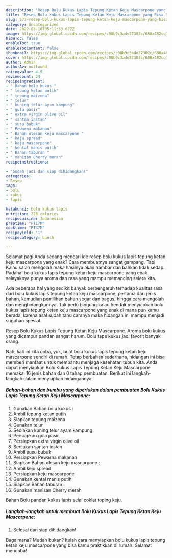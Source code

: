 ```yaml
---
description: "Resep Bolu Kukus Lapis Tepung Ketan Keju Mascarpone yang Bisa Manjain Lidah , Lezat Sekali"
title: "Resep Bolu Kukus Lapis Tepung Ketan Keju Mascarpone yang Bisa Manjain Lidah , Lezat Sekali"
slug: 577-resep-bolu-kukus-lapis-tepung-ketan-keju-mascarpone-yang-bisa-manjain-lidah-lezat-sekali
category: Uncategorized
date: 2022-03-10T05:11:53.627Z
image: https://img-global.cpcdn.com/recipes/c00b9c3ade27302c/680x482cq70/bolu-kukus-lapis-tepung-ketan-keju-mascarpone-foto-resep-utama.jpg
hideToc: false
enableToc: true
enableTocContent: false
thumbnail: https://img-global.cpcdn.com/recipes/c00b9c3ade27302c/680x482cq70/bolu-kukus-lapis-tepung-ketan-keju-mascarpone-foto-resep-utama.jpg
cover: https://img-global.cpcdn.com/recipes/c00b9c3ade27302c/680x482cq70/bolu-kukus-lapis-tepung-ketan-keju-mascarpone-foto-resep-utama.jpg
author: Admin
authorAv: notfound
ratingvalue: 4.9
reviewcount: 24
recipeingredient:
- " Bahan bolu kukus "
- " tepung ketan putih"
- " tepung maizena"
- " telur"
- " kuning telur ayam kampung"
- " gula pasir"
- " extra virgin olive oil"
- " santan instan"
- " susu bubuk"
- " Pewarna makanan"
- " Bahan olesan keju mascarpone "
- " keju spread"
- " keju mascarpone"
- " kental manis putih"
- " Bahan taburan "
- " manisan Cherry merah"
recipeinstructions:

- "Sudah jadi dan siap dihidangkan!"
categories:
- Resep
tags:
- bolu
- kukus
- lapis

katakunci: bolu kukus lapis 
nutrition: 228 calories
recipecuisine: Indonesian
preptime: "PT17M"
cooktime: "PT47M"
recipeyield: "1"
recipecategory: Lunch

---
```



Selamat pagi Anda sedang mencari ide resep bolu kukus lapis tepung ketan keju mascarpone yang enak? Cara membuatnya sangat gampang. Tapi Kalau salah mengolah maka hasilnya akan hambar dan bahkan tidak sedap. Padahal bolu kukus lapis tepung ketan keju mascarpone yang enak selayaknya punya aroma dan rasa yang mampu memancing selera kita.


Ada beberapa hal yang sedikit banyak berpengaruh terhadap kualitas rasa dari bolu kukus lapis tepung ketan keju mascarpone, pertama dari jenis bahan, kemudian pemilihan bahan segar dan bagus, hingga cara mengolah dan menghidangkannya. Tak perlu bingung kalau hendak menyiapkan bolu kukus lapis tepung ketan keju mascarpone yang enak di mana pun kamu berada, karena asal sudah tahu caranya maka hidangan ini mampu menjadi suguhan spesial.

Resep Bolu Kukus Lapis Tepung Ketan Keju Mascarpone. Aroma bolu kukus yang dicampur pandan sangat harum. Bolu tape kukus jadi favorit banyak orang.


Nah, kali ini kita coba, yuk, buat bolu kukus lapis tepung ketan keju mascarpone sendiri di rumah. Tetap berbahan sederhana, hidangan ini bisa memberi manfaat untuk membantu menjaga kesehatan tubuh kita. Anda dapat menyiapkan Bolu Kukus Lapis Tepung Ketan Keju Mascarpone memakai 16 jenis bahan dan 0 tahap pembuatan. Berikut ini langkah-langkah dalam menyiapkan hidangannya.

<!--inarticleads1-->

##### Bahan-bahan dan bumbu yang diperlukan dalam pembuatan Bolu Kukus Lapis Tepung Ketan Keju Mascarpone:

1. Gunakan  Bahan bolu kukus :
1. Ambil  tepung ketan putih
1. Siapkan  tepung maizena
1. Gunakan  telur
1. Sediakan  kuning telur ayam kampung
1. Persiapkan  gula pasir
1. Persiapkan  extra virgin olive oil
1. Sediakan  santan instan
1. Ambil  susu bubuk
1. Persiapkan  Pewarna makanan
1. Siapkan  Bahan olesan keju mascarpone :
1. Ambil  keju spread
1. Persiapkan  keju mascarpone
1. Gunakan  kental manis putih
1. Siapkan  Bahan taburan :
1. Gunakan  manisan Cherry merah


Bahan Bolu pandan kukus lapis selai coklat toping keju. 

<!--inarticleads2-->

##### Langkah-langkah untuk membuat Bolu Kukus Lapis Tepung Ketan Keju Mascarpone:


1. Selesai dan siap dihidangkan!



Bagaimana? Mudah bukan? Itulah cara menyiapkan bolu kukus lapis tepung ketan keju mascarpone yang bisa kamu praktikkan di rumah. Selamat mencoba!
